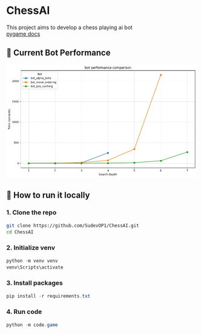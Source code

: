 # ChessAI

This project aims to develop a chess playing ai bot<br>
[pygame docs](https://www.pygame.org/docs/)
<br>

## 🤖 Current Bot Performance
![Example](https://raw.githubusercontent.com/SudevOP1/ChessAI/main/code/analysis/bot_performance_comparison.png)<br> 

## 🚀 How to run it locally

### 1. Clone the repo
```bash
git clone https://github.com/SudevOP1/ChessAI.git
cd ChessAI
```
### 2. Initialize venv
```powershell
python -m venv venv
venv\Scripts\activate
```
### 3. Install packages
```powershell
pip install -r requirements.txt
```
### 4. Run code
```powershell
python -m code.game
```
<br>
